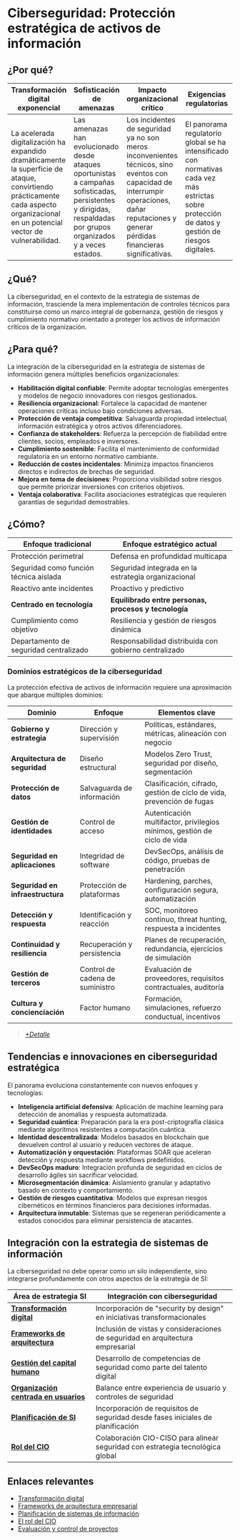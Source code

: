 # Ciberseguridad: Protección estratégica de activos de información

## ¿Por qué?

|Transformación digital exponencial|Sofisticación de amenazas|Impacto organizacional crítico|Exigencias regulatorias|Confianza como valor estratégico|
|-|-|-|-|-|
|La acelerada digitalización ha expandido dramáticamente la superficie de ataque, convirtiendo prácticamente cada aspecto organizacional en un potencial vector de vulnerabilidad.|Las amenazas han evolucionado desde ataques oportunistas a campañas sofisticadas, persistentes y dirigidas, respaldadas por grupos organizados y a veces estados.|Los incidentes de seguridad ya no son meros inconvenientes técnicos, sino eventos con capacidad de interrumpir operaciones, dañar reputaciones y generar pérdidas financieras significativas.|El panorama regulatorio global se ha intensificado con normativas cada vez más estrictas sobre protección de datos y gestión de riesgos digitales.|La confianza de clientes, socios y reguladores se ha convertido en un activo estratégico que puede ser severamente erosionado por incidentes de seguridad.|

## ¿Qué?

La ciberseguridad, en el contexto de la estrategia de sistemas de información, trasciende la mera implementación de controles técnicos para constituirse como un marco integral de gobernanza, gestión de riesgos y cumplimiento normativo orientado a proteger los activos de información críticos de la organización.

## ¿Para qué?

La integración de la ciberseguridad en la estrategia de sistemas de información genera múltiples beneficios organizacionales:

- **Habilitación digital confiable**: Permite adoptar tecnologías emergentes y modelos de negocio innovadores con riesgos gestionados.
- **Resiliencia organizacional**: Fortalece la capacidad de mantener operaciones críticas incluso bajo condiciones adversas.
- **Protección de ventaja competitiva**: Salvaguarda propiedad intelectual, información estratégica y otros activos diferenciadores.
- **Confianza de stakeholders**: Refuerza la percepción de fiabilidad entre clientes, socios, empleados e inversores.
- **Cumplimiento sostenible**: Facilita el mantenimiento de conformidad regulatoria en un entorno normativo cambiante.
- **Reducción de costes incidentales**: Minimiza impactos financieros directos e indirectos de brechas de seguridad.
- **Mejora en toma de decisiones**: Proporciona visibilidad sobre riesgos que permite priorizar inversiones con criterios objetivos.
- **Ventaja colaborativa**: Facilita asociaciones estratégicas que requieren garantías de seguridad demostrables.

## ¿Cómo?

<div align=center>

|Enfoque tradicional|Enfoque estratégico actual|
|-|-|
|Protección perimetral|Defensa en profundidad multicapa|
|Seguridad como función técnica aislada|Seguridad integrada en la estrategia organizacional|
|Reactivo ante incidentes|Proactivo y predictivo|
|**Centrado en tecnología**|**Equilibrado entre personas, procesos y tecnología**|
|Cumplimiento como objetivo|Resiliencia y gestión de riesgos dinámica|
|Departamento de seguridad centralizado|Responsabilidad distribuida con gobierno centralizado|

</div>

### Dominios estratégicos de la ciberseguridad

La protección efectiva de activos de información requiere una aproximación que abarque múltiples dominios:

|Dominio|Enfoque|Elementos clave|
|-|-|-|
|**Gobierno y estrategia**|Dirección y supervisión|Políticas, estándares, métricas, alineación con negocio|
|**Arquitectura de seguridad**|Diseño estructural|Modelos Zero Trust, seguridad por diseño, segmentación|
|**Protección de datos**|Salvaguarda de información|Clasificación, cifrado, gestión de ciclo de vida, prevención de fugas|
|**Gestión de identidades**|Control de acceso|Autenticación multifactor, privilegios mínimos, gestión de ciclo de vida|
|**Seguridad en aplicaciones**|Integridad de software|DevSecOps, análisis de código, pruebas de penetración|
|**Seguridad en infraestructura**|Protección de plataformas|Hardening, parches, configuración segura, automatización|
|**Detección y respuesta**|Identificación y reacción|SOC, monitoreo continuo, threat hunting, respuesta a incidentes|
|**Continuidad y resiliencia**|Recuperación y persistencia|Planes de recuperación, redundancia, ejercicios de simulación|
|**Gestión de terceros**|Control de cadena de suministro|Evaluación de proveedores, requisitos contractuales, auditoría|
|**Cultura y concienciación**|Factor humano|Formación, simulaciones, refuerzo conductual, incentivos|

> [*+Detalle*](ciberseguridadDetalle.md)

## Tendencias e innovaciones en ciberseguridad estratégica

El panorama evoluciona constantemente con nuevos enfoques y tecnologías:

- **Inteligencia artificial defensiva**: Aplicación de machine learning para detección de anomalías y respuesta automatizada.
- **Seguridad cuántica**: Preparación para la era post-criptografía clásica mediante algoritmos resistentes a computación cuántica.
- **Identidad descentralizada**: Modelos basados en blockchain que devuelven control al usuario y reducen vectores de ataque.
- **Automatización y orquestación**: Plataformas SOAR que aceleran detección y respuesta mediante workflows predefinidos.
- **DevSecOps maduro**: Integración profunda de seguridad en ciclos de desarrollo ágiles sin sacrificar velocidad.
- **Microsegmentación dinámica**: Aislamiento granular y adaptativo basado en contexto y comportamiento.
- **Gestión de riesgos cuantitativa**: Modelos que expresan riesgos cibernéticos en términos financieros para decisiones informadas.
- **Arquitectura inmutable**: Sistemas que se regeneran periódicamente a estados conocidos para eliminar persistencia de atacantes.

## Integración con la estrategia de sistemas de información

La ciberseguridad no debe operar como un silo independiente, sino integrarse profundamente con otros aspectos de la estrategia de SI:

|Área de estrategia SI|Integración con ciberseguridad|
|-|-|
|**[Transformación digital](transformacionDigital.md)**|Incorporación de "security by design" en iniciativas transformacionales|
|**[Frameworks de arquitectura](frameworksArquitecturaEmpresarial.md)**|Inclusión de vistas y consideraciones de seguridad en arquitectura empresarial|
|**[Gestión del capital humano](gestionCapitalHumano.md)**|Desarrollo de competencias de seguridad como parte del talento digital|
|**[Organización centrada en usuarios](organizacion.md)**|Balance entre experiencia de usuario y controles de seguridad|
|**[Planificación de SI](planificacion.md)**|Incorporación de requisitos de seguridad desde fases iniciales de planificación|
|**[Rol del CIO](rolDelCIO.md)**|Colaboración CIO-CISO para alinear seguridad con estrategia tecnológica global|

## Enlaces relevantes

- [Transformación digital](transformacionDigital.md)
- [Frameworks de arquitectura empresarial](frameworksArquitecturaEmpresarial.md)
- [Planificación de sistemas de información](planificacion.md)
- [El rol del CIO](rolDelCIO.md)
- [Evaluación y control de proyectos](evaluacionProyectos.md)